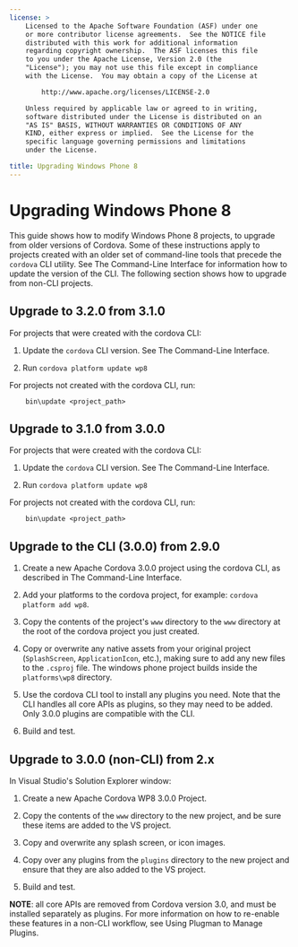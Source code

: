```yaml
---
license: >
    Licensed to the Apache Software Foundation (ASF) under one
    or more contributor license agreements.  See the NOTICE file
    distributed with this work for additional information
    regarding copyright ownership.  The ASF licenses this file
    to you under the Apache License, Version 2.0 (the
    "License"); you may not use this file except in compliance
    with the License.  You may obtain a copy of the License at

        http://www.apache.org/licenses/LICENSE-2.0

    Unless required by applicable law or agreed to in writing,
    software distributed under the License is distributed on an
    "AS IS" BASIS, WITHOUT WARRANTIES OR CONDITIONS OF ANY
    KIND, either express or implied.  See the License for the
    specific language governing permissions and limitations
    under the License.

title: Upgrading Windows Phone 8
---
```


# Upgrading Windows Phone 8

This guide shows how to modify Windows Phone 8 projects, to upgrade from older versions of Cordova. Some of these
instructions apply to projects created with an older set of
command-line tools that precede the `cordova` CLI utility. See The
Command-Line Interface for information how to update the version of
the CLI.  The following section shows how to upgrade from non-CLI
projects.

## Upgrade to 3.2.0 from 3.1.0

For projects that were created with the cordova CLI: 

1. Update the `cordova` CLI version. See The Command-Line Interface. 

2. Run `cordova platform update wp8`
        
For projects not created with the cordova CLI, run:

        bin\update <project_path>

## Upgrade to 3.1.0 from 3.0.0

For projects that were created with the cordova CLI: 

1. Update the `cordova` CLI version. See The Command-Line Interface. 

2. Run `cordova platform update wp8`
        
For projects not created with the cordova CLI, run:

        bin\update <project_path>

## Upgrade to the CLI (3.0.0) from 2.9.0

1. Create a new Apache Cordova 3.0.0 project using the cordova CLI, as
   described in The Command-Line Interface.

2. Add your platforms to the cordova project, for example: `cordova
   platform add wp8`.

3. Copy the contents of the project's `www` directory to the `www` directory
   at the root of the cordova project you just created.

4. Copy or overwrite any native assets from your original project
   (`SplashScreen`, `ApplicationIcon`, etc.), making sure to add any
   new files to the `.csproj` file. The windows phone project builds
   inside the `platforms\wp8` directory.

5. Use the cordova CLI tool to install any plugins you need. Note that
   the CLI handles all core APIs as plugins, so they may need to be
   added. Only 3.0.0 plugins are compatible with the CLI.

6. Build and test.

## Upgrade to 3.0.0 (non-CLI) from 2.x

In Visual Studio's Solution Explorer window:

1. Create a new Apache Cordova WP8 3.0.0 Project.

2. Copy the contents of the `www` directory to the new project, and be sure these items are added to the VS project.

3. Copy and overwrite any splash screen, or icon images.

4. Copy over any plugins from the `plugins` directory to the new project and ensure that they are also added to the VS project. 

5. Build and test.

__NOTE__: all core APIs are removed from Cordova version 3.0, and must
be installed separately as plugins.  For more information on how to
re-enable these features in a non-CLI workflow, see Using Plugman to
Manage Plugins.
